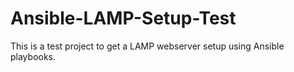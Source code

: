 # Ansible-LAMP-Setup-Test
This is a test project to get a LAMP webserver setup using Ansible playbooks.

